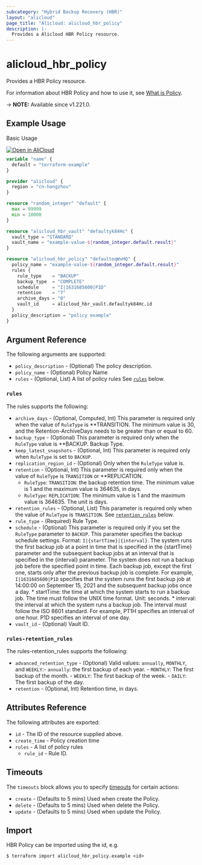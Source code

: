 ```yaml
---
subcategory: "Hybrid Backup Recovery (HBR)"
layout: "alicloud"
page_title: "Alicloud: alicloud_hbr_policy"
description: |-
  Provides a Alicloud HBR Policy resource.
---
```


# alicloud_hbr_policy

Provides a HBR Policy resource.

For information about HBR Policy and how to use it, see [What is Policy](https://www.alibabacloud.com/help/en/cloud-backup/developer-reference/api-hbr-2017-09-08-createpolicyv2).

-> **NOTE:** Available since v1.221.0.

## Example Usage

Basic Usage

<div style="display: block;margin-bottom: 40px;"><div class="oics-button" style="float: right;position: absolute;margin-bottom: 10px;">
  <a href="https://api.aliyun.com/api-tools/terraform?resource=alicloud_hbr_policy&exampleId=1815e3cf-c5d0-cd30-ebab-0d1865f44adaa392e053&activeTab=example&spm=docs.r.hbr_policy.0.1815e3cfc5&intl_lang=EN_US" target="_blank">
    <img alt="Open in AliCloud" src="https://img.alicdn.com/imgextra/i1/O1CN01hjjqXv1uYUlY56FyX_!!6000000006049-55-tps-254-36.svg" style="max-height: 44px; max-width: 100%;">
  </a>
</div></div>

```terraform
variable "name" {
  default = "terraform-example"
}

provider "alicloud" {
  region = "cn-hangzhou"
}

resource "random_integer" "default" {
  max = 99999
  min = 10000
}

resource "alicloud_hbr_vault" "defaultyk84Hc" {
  vault_type = "STANDARD"
  vault_name = "example-value-${random_integer.default.result}"
}

resource "alicloud_hbr_policy" "defaultoqWvHQ" {
  policy_name = "example-value-${random_integer.default.result}"
  rules {
    rule_type    = "BACKUP"
    backup_type  = "COMPLETE"
    schedule     = "I|1631685600|P1D"
    retention    = "7"
    archive_days = "0"
    vault_id     = alicloud_hbr_vault.defaultyk84Hc.id
  }
  policy_description = "policy example"
}
```

## Argument Reference

The following arguments are supported:
* `policy_description` - (Optional) The policy description.
* `policy_name` - (Optional) Policy Name
* `rules` - (Optional, List) A list of policy rules See [`rules`](#rules) below.

### `rules`

The rules supports the following:
* `archive_days` - (Optional, Computed, Int) This parameter is required only when the value of `RuleType` is **TRANSITION. The minimum value is 30, and the Retention-ArchiveDays needs to be greater than or equal to 60.
* `backup_type` - (Optional) This parameter is required only when the `RuleType` value is **BACKUP. Backup Type.
* `keep_latest_snapshots` - (Optional, Int) This parameter is required only when `RuleType` is set to `BACKUP`.
* `replication_region_id` - (Optional) Only when the `RuleType` value is.
* `retention` - (Optional, Int) This parameter is required only when the value of `RuleType` is `TRANSITION` or **REPLICATION.
  - `RuleType`: `TRANSITION`: the backup retention time. The minimum value is 1 and the maximum value is 364635, in days.
  - `RuleType`: `REPLICATION`: The minimum value is 1 and the maximum value is 364635. The unit is days.
* `retention_rules` - (Optional, List) This parameter is required only when the value of `RuleType` is `TRANSITION`. See [`retention_rules`](#rules-retention_rules) below.
* `rule_type` - (Required) Rule Type.
* `schedule` - (Optional) This parameter is required only if you set the `RuleType` parameter to `BACKUP`. This parameter specifies the backup schedule settings. Format: `I|{startTime}|{interval}`. The system runs the first backup job at a point in time that is specified in the {startTime} parameter and the subsequent backup jobs at an interval that is specified in the {interval} parameter. The system does not run a backup job before the specified point in time. Each backup job, except the first one, starts only after the previous backup job is complete. For example, `I|1631685600|P1D` specifies that the system runs the first backup job at 14:00:00 on September 15, 2021 and the subsequent backup jobs once a day.  *   startTime: the time at which the system starts to run a backup job. The time must follow the UNIX time format. Unit: seconds. *   interval: the interval at which the system runs a backup job. The interval must follow the ISO 8601 standard. For example, PT1H specifies an interval of one hour. P1D specifies an interval of one day.
* `vault_id` - (Optional) Vault ID.

### `rules-retention_rules`

The rules-retention_rules supports the following:
* `advanced_retention_type` - (Optional) Valid values: `annually`, `MONTHLY`, and `WEEKLY`:- `annually`: the first backup of each year. - `MONTHLY`: The first backup of the month. - `WEEKLY`: The first backup of the week. - `DAILY`: The first backup of the day.
* `retention` - (Optional, Int) Retention time, in days.

## Attributes Reference

The following attributes are exported:
* `id` - The ID of the resource supplied above.
* `create_time` - Policy creation time
* `rules` - A list of policy rules
  * `rule_id` - Rule ID.

## Timeouts

The `timeouts` block allows you to specify [timeouts](https://www.terraform.io/docs/configuration-0-11/resources.html#timeouts) for certain actions:
* `create` - (Defaults to 5 mins) Used when create the Policy.
* `delete` - (Defaults to 5 mins) Used when delete the Policy.
* `update` - (Defaults to 5 mins) Used when update the Policy.

## Import

HBR Policy can be imported using the id, e.g.

```shell
$ terraform import alicloud_hbr_policy.example <id>
```